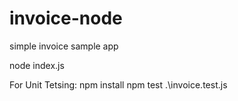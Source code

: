 # invoice-node
simple invoice sample app


node index.js

For Unit Tetsing:
npm install
npm test .\invoice.test.js
